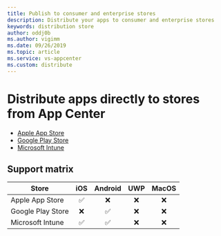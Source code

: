 ```yaml
---
title: Publish to consumer and enterprise stores
description: Distribute your apps to consumer and enterprise stores
keywords: distribution store
author: oddj0b
ms.author: vigimm
ms.date: 09/26/2019
ms.topic: article
ms.service: vs-appcenter
ms.custom: distribute
---
```


# Distribute apps directly to stores from App Center

- [Apple App Store](apple.md)
- [Google Play Store](googleplay.md)
- [Microsoft Intune](intune.md)

## Support matrix

| Store             | iOS | Android | UWP | MacOS |
| ----------------- | :-: | :-----: | :-: | :---: |
| Apple App Store   | ✅  |   ❌    | ❌  |  ❌   |
| Google Play Store | ❌  |   ✅    | ❌  |  ❌   |
| Microsoft Intune  | ✅  |   ✅    | ❌  |  ❌   |
